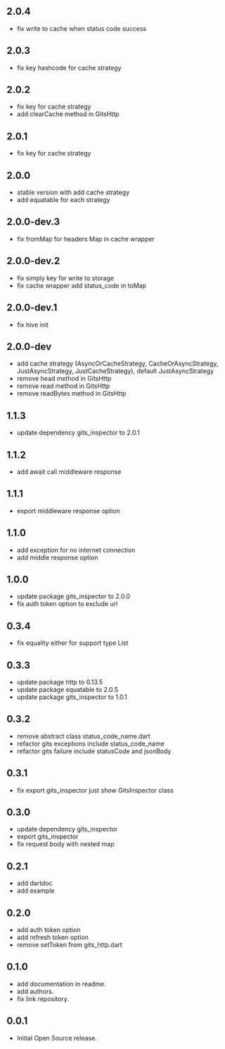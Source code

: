 ## 2.0.4

- fix write to cache when status code success

## 2.0.3

- fix key hashcode for cache strategy

## 2.0.2

- fix key for cache strategy
- add clearCache method in GitsHttp

## 2.0.1

- fix key for cache strategy

## 2.0.0

- stable version with add cache strategy
- add equatable for each strategy

## 2.0.0-dev.3

- fix fromMap for headers Map in cache wrapper

## 2.0.0-dev.2

- fix simply key for write to storage
- fix cache wrapper add status_code in toMap

## 2.0.0-dev.1

- fix hive init

## 2.0.0-dev

- add cache strategy (AsyncOrCacheStrategy, CacheOrAsyncStrategy, JustAsyncStrategy, JustCacheStrategy), default JustAsyncStrategy
- remove head method in GitsHttp
- remove read method in GitsHttp
- remove readBytes method in GitsHttp

## 1.1.3

- update dependency gits_inspector to 2.0.1

## 1.1.2

- add await call middleware response

## 1.1.1

- export middleware response option

## 1.1.0

- add exception for no internet connection
- add middle response option

## 1.0.0

- update package gits_inspector to 2.0.0
- fix auth token option to exclude url

## 0.3.4

- fix equality either for support type List

## 0.3.3

- update package http to 0.13.5
- update package equatable to 2.0.5
- update package gits_inspector to 1.0.1

## 0.3.2

- remove abstract class status_code_name.dart
- refactor gits exceptions include status_code_name
- refactor gits failure include statusCode and jsonBody

## 0.3.1

- fix export gits_inspector just show GitsInspector class

## 0.3.0

- update dependency gits_inspector
- export gits_inspector
- fix request body with nested map

## 0.2.1

- add dartdoc
- add example

## 0.2.0

- add auth token option
- add refresh token option
- remove setToken from gits_http.dart

## 0.1.0

- add documentation in readme.
- add authors.
- fix link repository.

## 0.0.1

- Initial Open Source release.
